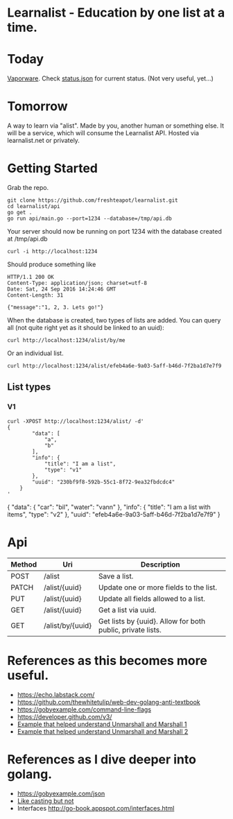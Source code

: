 # Learnalist - Education by one list at a time.

# Today
[Vaporware](https://en.wikipedia.org/wiki/Vaporware).
Check [status.json](./status.json) for current status. (Not very useful, yet...)

# Tomorrow

A way to learn via "alist". Made by you, another human or something else.
It will be a service, which will consume the Learnalist API. Hosted via learnalist.net or privately.


# Getting Started

Grab the repo.
```
git clone https://github.com/freshteapot/learnalist.git
cd learnalist/api
go get .
go run api/main.go --port=1234 --database=/tmp/api.db
```
Your server should now be running on port 1234 with the database created at /tmp/api.db

```
curl -i http://localhost:1234
```

Should produce something like
```
HTTP/1.1 200 OK
Content-Type: application/json; charset=utf-8
Date: Sat, 24 Sep 2016 14:24:46 GMT
Content-Length: 31

{"message":"1, 2, 3. Lets go!"}
```

When the database is created, two types of lists are added.
You can query all (not quite right yet as it should be linked to an uuid):
```
curl http://localhost:1234/alist/by/me
```
Or an individual list.
```
curl http://localhost:1234/alist/efeb4a6e-9a03-5aff-b46d-7f2ba1d7e7f9
```

## List types

### V1

```
curl -XPOST http://localhost:1234/alist/ -d'
{
        "data": [
            "a",
            "b"
        ],
        "info": {
            "title": "I am a list",
            "type": "v1"
        },
        "uuid": "230bf9f8-592b-55c1-8f72-9ea32fbdcdc4"
    }
'
```
{
    "data": {
        "car": "bil",
        "water": "vann"
    },
    "info": {
        "title": "I am a list with items",
        "type": "v2"
    },
    "uuid": "efeb4a6e-9a03-5aff-b46d-7f2ba1d7e7f9"
}


# Api

| Method | Uri | Description |
| --- | --- | --- |
| POST | /alist | Save a list. |
| PATCH | /alist/{uuid} | Update one or more fields to the list. |
| PUT | /alist/{uuid} | Update all fields allowed to a list. |
| GET | /alist/{uuid} | Get a list via uuid. |
| GET | /alist/by/{uuid} | Get lists by {uuid}. Allow for both public, private lists. |



# References as this becomes more useful.

* https://echo.labstack.com/
* https://github.com/thewhitetulip/web-dev-golang-anti-textbook
* https://gobyexample.com/command-line-flags
* https://developer.github.com/v3/
* [Example that helped understand Unmarshall and Marshall 1](http://mattyjwilliams.blogspot.no/2013/01/using-go-to-unmarshal-json-lists-with.html)
* [Example that helped understand Unmarshall and Marshall 2](https://gist.github.com/mdwhatcott/8dd2eef0042f7f1c0cd8)

# References as I dive deeper into golang.
* https://gobyexample.com/json
* [Like casting but not](https://golang.org/ref/spec#Type_assertions)
* Interfaces http://go-book.appspot.com/interfaces.html
